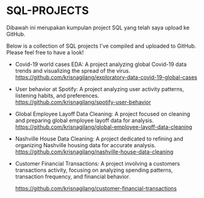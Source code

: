 # SQL-PROJECTS

Dibawah ini merupakan kumpulan project SQL yang telah saya upload ke GitHub. 

Below is a collection of SQL projects I've compiled and uploaded to GitHub. Please feel free to have a look!

  - Covid-19 world cases EDA: A project analyzing global Covid-19 data trends and visualizing the spread of the virus.
    https://github.com/krisnagilang/exploratory-data-covid-19-global-cases

  - User behavior at Spotify: A project analyzing user activity patterns, listening habits, and preferences.
    https://github.com/krisnagilang/spotify-user-behavior

  - Global Employee Layoff Data Cleaning: A project focused on cleaning and preparing global employee layoff data for analysis.
    https://github.com/krisnagilang/global-employee-layoff-data-cleaning

  - Nashville House Data Cleaning: A project dedicated to refining and organizing Nashville housing data for accurate analysis.
    https://github.com/krisnagilang/nashville-house-data-cleaning

  - Customer Financial Transactions: A project involving a customers transactions activity, focusing on analyzing spending patterns, transaction frequency, and financial behavior.
    
    https://github.com/krisnagilang/customer-financial-transactions




